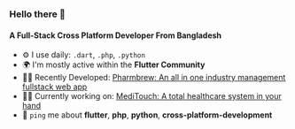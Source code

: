 ### Hello there 👋

#### A Full-Stack Cross Platform Developer From Bangladesh

- ⚙️ I use daily: `.dart`, `.php`, `.python`
- 🌍 I'm mostly active within the **Flutter Community**
- 👩‍💻 Recently Developed: [Pharmbrew: An all in one industry management fullstack web app](https://www.bcrypt.site)
- 👩‍💻 Currently working on: [MediTouch: A total healthcare system in your hand](#)
- 💬 `ping` me about **flutter**, **php**, **python**, **cross-platform-development**

